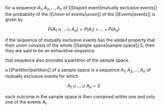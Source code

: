 for a sequence $A_1,A_2,\dots,A_n$ of [[Disjoint event|mutually exclusive events]] the probability of the [[Union of events|union]] of the [[Events|events]] is given by 

$$
P(A_1\cup\dots\cup A_n)=P(A_1)+\dots+P(A_n)
$$

if the sequence of mutually exclusive events has the added property that their union consists of the whole [[Sample space|sample space]] $S$, then they are said to be an exhaustive sequence.

that sequence also provides a partition of the sample space.

a [[Partition|partition]] of a sample space is a sequence $A_1,A_2,\dots,A_n$ of mutually exclusive events for which 

$$
A_1\cup\dots\cup A_n=S
$$

each outcome in the sample space is then contained within one and only one of the events $A_i$.